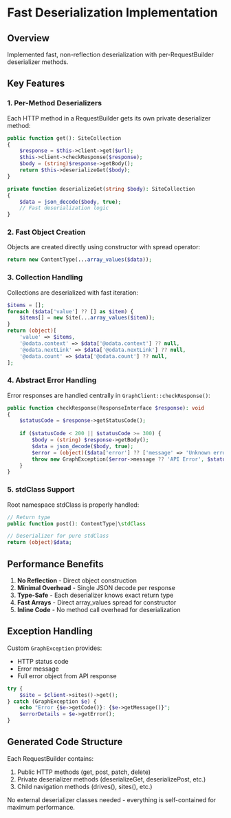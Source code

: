 # Fast Deserialization Implementation

## Overview
Implemented fast, non-reflection deserialization with per-RequestBuilder deserializer methods.

## Key Features

### 1. **Per-Method Deserializers**
Each HTTP method in a RequestBuilder gets its own private deserializer method:
```php
public function get(): SiteCollection
{
    $response = $this->client->get($url);
    $this->client->checkResponse($response);
    $body = (string)$response->getBody();
    return $this->deserializeGet($body);
}

private function deserializeGet(string $body): SiteCollection
{
    $data = json_decode($body, true);
    // Fast deserialization logic
}
```

### 2. **Fast Object Creation**
Objects are created directly using constructor with spread operator:
```php
return new ContentType(...array_values($data));
```

### 3. **Collection Handling**
Collections are deserialized with fast iteration:
```php
$items = [];
foreach ($data['value'] ?? [] as $item) {
    $items[] = new Site(...array_values($item));
}
return (object)[
    'value' => $items,
    '@odata.context' => $data['@odata.context'] ?? null,
    '@odata.nextLink' => $data['@odata.nextLink'] ?? null,
    '@odata.count' => $data['@odata.count'] ?? null,
];
```

### 4. **Abstract Error Handling**
Error responses are handled centrally in `GraphClient::checkResponse()`:
```php
public function checkResponse(ResponseInterface $response): void
{
    $statusCode = $response->getStatusCode();
    
    if ($statusCode < 200 || $statusCode >= 300) {
        $body = (string) $response->getBody();
        $data = json_decode($body, true);
        $error = (object)($data['error'] ?? ['message' => 'Unknown error', 'code' => 'UnknownError']);
        throw new GraphException($error->message ?? 'API Error', $statusCode, $error);
    }
}
```

### 5. **stdClass Support**
Root namespace stdClass is properly handled:
```php
// Return type
public function post(): ContentType|\stdClass

// Deserializer for pure stdClass
return (object)$data;
```

## Performance Benefits

1. **No Reflection** - Direct object construction
2. **Minimal Overhead** - Single JSON decode per response
3. **Type-Safe** - Each deserializer knows exact return type
4. **Fast Arrays** - Direct array_values spread for constructor
5. **Inline Code** - No method call overhead for deserialization

## Exception Handling

Custom `GraphException` provides:
- HTTP status code
- Error message
- Full error object from API response

```php
try {
    $site = $client->sites()->get();
} catch (GraphException $e) {
    echo "Error {$e->getCode()}: {$e->getMessage()}";
    $errorDetails = $e->getError();
}
```

## Generated Code Structure

Each RequestBuilder contains:
1. Public HTTP methods (get, post, patch, delete)
2. Private deserializer methods (deserializeGet, deserializePost, etc.)
3. Child navigation methods (drives(), sites(), etc.)

No external deserializer classes needed - everything is self-contained for maximum performance.
